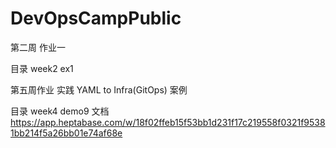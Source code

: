 # DevOpsCampPublic
第二周 作业一

目录 week2 ex1

第五周作业 实践 YAML to Infra(GitOps) 案例

目录 week4 demo9
文档
https://app.heptabase.com/w/18f02ffeb15f53bb1d231f17c219558f0321f95381bb214f5a26bb01e74af68e
